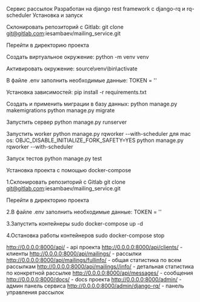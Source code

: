 Сервис рассылок
Разработан на django rest framework с django-rq и rq-scheduler
Установка и запуск

Склонировать репозиторий с Gitlab:
git clone git@gitlab.com:iesambaev/mailing_service.git

Перейти в директорию проекта

Создать виртуальное окружение:
python -m venv venv

Активировать окружение:
source\venv\bin\activate

В файле .env заполнить необходимые данные: TOKEN = '<your token>'

Установка зависимостей:
pip install -r requirements.txt

Создать и применить миграции в базу данных:
python manage.py makemigrations
python manage.py migrate

Запустить сервер
python manage.py runserver

Запустить worker
    python manage.py rqworker --with-scheduler
    для mac os: OBJC_DISABLE_INITIALIZE_FORK_SAFETY=YES python manage.py rqworker --with-scheduler

Запуск тестов
python manage.py test


Установка проекта с помощью docker-compose

1.Склонировать репозиторий с Gitlab
git clone git@gitlab.com:iesambaev/mailing_service.git

Перейти в директорию проекта

2.В файле .env заполнить необходимые данные: 
TOKEN = '<your token>'

3.Запустить контейнеры
sudo docker-compose up -d

4.Остановка работы контейнеров
sudo docker-compose stop


http://0.0.0.0:8000/api/ - api проекта
http://0.0.0.0:8000/api/clients/ - клиенты
http://0.0.0.0:8000/api/mailings/ - рассылки
http://0.0.0.0:8000/api/mailings/fullinfo/ - общая статистика по всем рассылкам
http://0.0.0.0:8000/api/mailings//info/ - детальная статистика по конкретной рассылке
http://0.0.0.0:8000/api/messages/ - сообщения
http://0.0.0.0:8000/docs/ - docs проекта
http://0.0.0.0:8000/admin/ - админ панель сервиса
http://0.0.0.0:8000/admin/django-rq/ - панель управления рассылок
